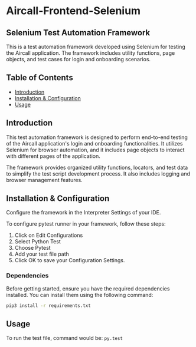 # Aircall-Frontend-Selenium

## Selenium Test Automation Framework

This is a test automation framework developed using Selenium for testing the Aircall application. The framework includes utility functions, page objects, and test cases for login and onboarding scenarios.

## Table of Contents
- [Introduction](#introduction)
- [Installation & Configuration](#installation--configuration)
- [Usage](#usage)

## Introduction

This test automation framework is designed to perform end-to-end testing of the Aircall application's login and onboarding functionalities. It utilizes Selenium for browser automation, and it includes page objects to interact with different pages of the application.

The framework provides organized utility functions, locators, and test data to simplify the test script development process. It also includes logging and browser management features.

## Installation & Configuration

Configure the framework in the Interpreter Settings of your IDE.

To configure pytest runner in your framework, follow these steps:
1. Click on Edit Configurations
2. Select Python Test
3. Choose Pytest
4. Add your test file path
5. Click OK to save your Configuration Settings.

### Dependencies

Before getting started, ensure you have the required dependencies installed. You can install them using the following command:

```sh
pip3 install -r requirements.txt
```

## **Usage**

To run the test file, command would be:
`py.test`